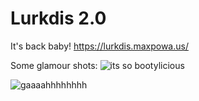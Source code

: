 # Lurkdis 2.0

It's back baby! https://lurkdis.maxpowa.us/

Some glamour shots:
![its so bootylicious](https://u.xpw.us/s3ecf1.png)


![gaaaahhhhhhhh](https://u.xpw.us/8dxuow.gif)
